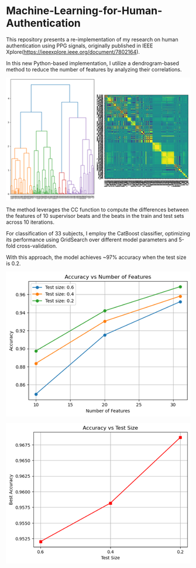 # Machine-Learning-for-Human-Authentication
This repository presents a re-implementation of my research on human authentication using PPG signals, originally published in IEEE Xplore(https://ieeexplore.ieee.org/document/7802164).

In this new Python-based implementation, I utilize a dendrogram-based method to reduce the number of features by analyzing their correlations.

![alt text](Output/Featurs_dendrogram.png)

The method leverages the CC function to compute the differences between the features of 10 supervisor beats and the beats in the train and test sets across 10 iterations.

For classification of 33 subjects, I employ the CatBoost classifier, optimizing its performance using GridSearch over different model parameters and 5-fold cross-validation.

With this approach, the model achieves ~97% accuracy when the test size is 0.2.

![alt text](Output/Accuracy_Features.png)

![alt text](Output/Accuracy_TestSize.png)